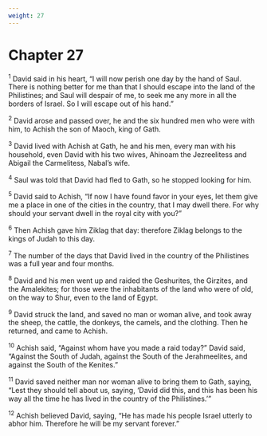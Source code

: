 ```yaml
---
weight: 27
---
```


# Chapter 27

<sup>1</sup> David said in his heart, “I will now perish one day by the hand of Saul. There is nothing better for me than that I should escape into the land of the Philistines; and Saul will despair of me, to seek me any more in all the borders of Israel. So I will escape out of his hand.” 

<sup>2</sup> David arose and passed over, he and the six hundred men who were with him, to Achish the son of Maoch, king of Gath. 

<sup>3</sup> David lived with Achish at Gath, he and his men, every man with his household, even David with his two wives, Ahinoam the Jezreelitess and Abigail the Carmelitess, Nabal’s wife. 

<sup>4</sup> Saul was told that David had fled to Gath, so he stopped looking for him. 

<sup>5</sup> David said to Achish, “If now I have found favor in your eyes, let them give me a place in one of the cities in the country, that I may dwell there. For why should your servant dwell in the royal city with you?” 

<sup>6</sup> Then Achish gave him Ziklag that day: therefore Ziklag belongs to the kings of Judah to this day. 

<sup>7</sup> The number of the days that David lived in the country of the Philistines was a full year and four months. 

<sup>8</sup> David and his men went up and raided the Geshurites, the Girzites, and the Amalekites; for those were the inhabitants of the land who were of old, on the way to Shur, even to the land of Egypt. 

<sup>9</sup> David struck the land, and saved no man or woman alive, and took away the sheep, the cattle, the donkeys, the camels, and the clothing. Then he returned, and came to Achish. 

<sup>10</sup> Achish said, “Against whom have you made a raid today?” David said, “Against the South of Judah, against the South of the Jerahmeelites, and against the South of the Kenites.” 

<sup>11</sup> David saved neither man nor woman alive to bring them to Gath, saying, “Lest they should tell about us, saying, ‘David did this, and this has been his way all the time he has lived in the country of the Philistines.’” 

<sup>12</sup> Achish believed David, saying, “He has made his people Israel utterly to abhor him. Therefore he will be my servant forever.” 


